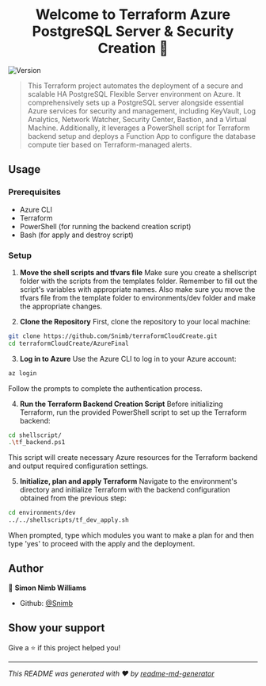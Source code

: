 <h1 align="center">Welcome to Terraform Azure PostgreSQL Server & Security Creation 👋</h1>
<p>
  <img alt="Version" src="https://img.shields.io/badge/version-1.0.0-blue.svg?cacheSeconds=2592000" />
</p>

> This Terraform project automates the deployment of a secure and scalable HA PostgreSQL Flexible Server environment on Azure. It comprehensively sets up a PostgreSQL server alongside essential Azure services for security and management, including KeyVault, Log Analytics, Network Watcher, Security Center, Bastion, and a Virtual Machine. Additionally, it leverages a PowerShell script for Terraform backend setup and deploys a Function App to configure the database compute tier based on Terraform-managed alerts.

## Usage

### Prerequisites

- Azure CLI
- Terraform
- PowerShell (for running the backend creation script)
- Bash (for apply and destroy script)

### Setup

1. **Move the shell scripts and tfvars file**
Make sure you create a shellscript folder with the scripts from the templates folder. Remember to fill out the script's variables with appropriate names.
Also make sure you move the tfvars file from the template folder to environments/dev folder and make the appropriate changes. 

2. **Clone the Repository**
First, clone the repository to your local machine:
```sh 
git clone https://github.com/Snimb/terraformCloudCreate.git
cd terraformCloudCreate/AzureFinal
```
3. **Log in to Azure**
Use the Azure CLI to log in to your Azure account:
```sh
az login
```
Follow the prompts to complete the authentication process.

4. **Run the Terraform Backend Creation Script**
Before initializing Terraform, run the provided PowerShell script to set up the Terraform backend:
```sh
cd shellscript/
.\tf_backend.ps1
```
This script will create necessary Azure resources for the Terraform backend and output required configuration settings.

5. **Initialize, plan and apply Terraform**
Navigate to the environment's directory and initialize Terraform with the backend configuration obtained from the previous step:
```sh
cd environments/dev
../../shellscripts/tf_dev_apply.sh
```
When prompted, type which modules you want to make a plan for and then type 'yes' to proceed with the apply and the deployment.


## Author

👤 **Simon Nimb Williams**

* Github: [@Snimb](https://github.com/Snimb)

## Show your support

Give a ⭐️ if this project helped you!

***
_This README was generated with ❤️ by [readme-md-generator](https://github.com/kefranabg/readme-md-generator)_